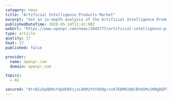 ```yaml
---
category: news
title: "Artificial Intelligence Products Market"
excerpt: "Get an in-depth analysis of the Artificial Intelligence Products Market scope, future estimates, growth factors, and trends with a latest report added by Big Market Research. The report offers significant information and realistic data of the Artificial Intelligence Products Market. This report provides a complete quantitative data and ..."
publishedDateTime: 2020-05-14T11:41:00Z
webUrl: "https://www.openpr.com/news/2045777/artificial-intelligence-products-market-to-record-ascending"
type: article
quality: 17
heat: 17
published: false

provider:
  name: openpr.com
  domain: openpr.com

topics:
  - AI

secured: "At+B2ikpQDHsY4pUEKKzjxL6KM2thY680p/cvK7EQM81QB/BhASMv1KNgDQFhEHLGnt4rP8VHIkPIOQIphfO+shCD6vZHl7G12ca3h6pyaupuzNGAV22KXmQStiZekuEHpkcZ1/4ASMvbpgGmnYV59LCyRTt6BUnEAk0nRbbHCMFAIbAyCfOQzitY+6mI6vXFqk36SL9S8fNl3YKBrkIeMINURYlXs2JcnHuKuRKYuCMrkcO4tl481C4yYT3Bd81mYWwMroawxPHjcumHOFNs6H8zaC34siiqujVDnm0J4o8xH/r+ZQCh+DCbn8yg63sexla0JUVAm1YtjWBBKpRQfdBymSSzpKBNP7/4ZEehufOXy2yzttLBvJlyPiCWM+eCtblZNPqrndejA1KZlmX09fL+CfJRddWnYuqW5XM5gWqz+W6XKWrPH+78uxOcQ6n5JzBX2+6BYZXI1t2Bj7z1cYVcmPukCBgsDbVwzQcOVk=;CELW7pw6HJm04NI/6BA6OA=="
---
```


